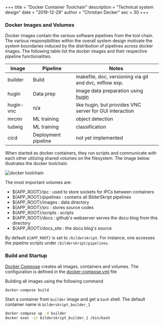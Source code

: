 +++
title = "Docker Container Toolchain"
description = "Technical system design"
date = "2019-12-29"
author = "Christian Decker"
sec = 30
+++

<style>
img {
  max-width: 100%;
  height: auto;
}
</style>

### Docker Images and Volumes

Docker images contain the various software pipelines from the tool chain. The various responsibilities within the overall system design motivate the system boundaries induced by the distribution of pipelines across docker images. The following table list the docker images and their respective pipeline functionalities.

| Image         | Pipeline      | Notes         |
| ------------- | ------------- | ------------- |
| builder       | Build         | makefile, doc, versioning via git and dvc, mlflow exp.|
| hugin         | Data prep     | image data preparation using [hugin](http://hugin.sourceforge.net/) |
| hugin-vnc     | n/a           | like hugin, but provides VNC server for GUI interaction |
| mrcnn         | ML training   | object detection |
| ludwig        | ML training   | classification |
| cicd          | Deployment pipeline | not yet implemented |


When started as docker containers, they run scripts and communicate with each other utilizing shared volumes on the filesystem. The image below illustrates the docker toolchain.

<img src="uml/docker_toolchain.png" alt="docker toolchain" />
  
The most important volumes are:

* ${APP_ROOT}/ipc : used to store sockets for IPCs between containers 
* ${APP_ROOT}/pipelines : contains all BilderSkript pipelines
* ${APP_ROOT}/images : data directory
* ${APP_ROOT}/src : stores source codes
* ${APP_ROOT}/scripts : scripts 
* ${APP_ROOT}/docs :  github's webserver serves the docu blog from this directory
* ${APP_ROOT}/docs_site : the docu blog's source

By default `${APP_ROOT}` is set to `/bilderskript`. For instance, one accesses the pipeline scripts under `/bilderskript/pipelines`.

### Build and Startup

[Docker Compose](https://docs.docker.com/compose/) creates all images, containers and volumes. The configuration is defined in the [docker-compose.yml](https://github.com/cdeck3r/BilderSkript/blob/master/docker-compose.yml) file

Building all images using the following command

```bash
docker-compose build
```

Start a container from `builder` image  and get a `bash` shell. The default container name is `bilderskript_builder_1`

```bash
docker-compose up -d builder
docker exec -it bilderskript_builder_1 /bin/bash
```

